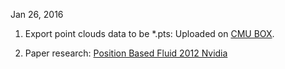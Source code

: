 Jan 26, 2016

1. Export point clouds data to be *.pts: Uploaded on [CMU BOX](https://cmu.box.com/s/0yebblnazwkbx6vh1tfuymnkpkbd57jg).

2. Paper research: [Position Based Fluid 2012 Nvidia](http://mmacklin.com/pbf_sig_preprint.pdf) 
